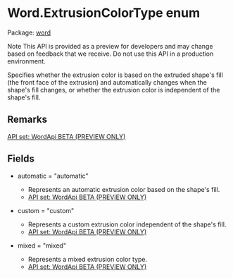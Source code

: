 # Word.ExtrusionColorType enum

Package: [word](/en-us/javascript/api/word)

Note
This API is provided as a preview for developers and may change based on feedback that we receive. Do not use this API in a production environment.

Specifies whether the extrusion color is based on the extruded shape's fill (the front face of the extrusion) and automatically changes when the shape's fill changes, or whether the extrusion color is independent of the shape's fill.

## Remarks

[API set: WordApi BETA (PREVIEW ONLY)](/en-us/javascript/api/requirement-sets/word/word-api-requirement-sets)

## Fields

- automatic = "automatic"
  - Represents an automatic extrusion color based on the shape's fill.
  - [API set: WordApi BETA (PREVIEW ONLY)](/en-us/javascript/api/requirement-sets/word/word-api-requirement-sets)

- custom = "custom"
  - Represents a custom extrusion color independent of the shape's fill.
  - [API set: WordApi BETA (PREVIEW ONLY)](/en-us/javascript/api/requirement-sets/word/word-api-requirement-sets)

- mixed = "mixed"
  - Represents a mixed extrusion color type.
  - [API set: WordApi BETA (PREVIEW ONLY)](/en-us/javascript/api/requirement-sets/word/word-api-requirement-sets)